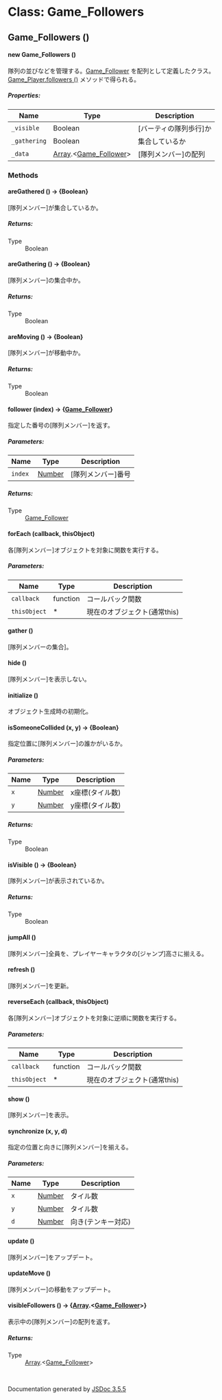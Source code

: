 # Class: Game_Followers

## Game_Followers ()

#### new Game_Followers ()

 隊列の並びなどを管理する。[Game_Follower](Game_Follower.md) を配列として定義したクラス。 [Game_Player.followers ()](Game_Player.md#followers---game_followers) メソッドで得られる。

##### Properties:

| Name | Type | Description |
| --- | --- | --- |
| `_visible` | Boolean | [バーティの隊列歩行]か |
| `_gathering` | Boolean | 集合しているか |
| `_data` | [Array](Array.md).<[Game_Follower](Game_Follower.md)> | [隊列メンバー]の配列 |


### Methods

#### areGathered () → {Boolean}
[隊列メンバー]が集合しているか。

##### Returns:

<dl>
	<dt> Type </dt>
	<dd>
		<span>Boolean</span>
	</dd>
</dl>

#### areGathering () → {Boolean}
[隊列メンバー]の集合中か。

##### Returns:

<dl>
	<dt> Type </dt>
	<dd>
		<span>Boolean</span>
	</dd>
</dl>


#### areMoving () → {Boolean}
[隊列メンバー]が移動中か。

##### Returns:

<dl>
	<dt> Type </dt>
	<dd>
		<span>Boolean</span>
	</dd>
</dl>


#### follower (index) → {[Game_Follower](Game_Follower.md)}
 指定した番号の[隊列メンバー]を返す。

##### Parameters:

| Name | Type | Description |
| --- | --- | --- |
| `index` | [Number](Number.md) | [隊列メンバー]番号 |

##### Returns:

<dl>
	<dt> Type </dt>
	<dd>
		<span><a href="Game_Follower.html">Game_Follower</a></span>
	</dd>
</dl>


#### forEach (callback, thisObject)
 各[隊列メンバー]オブジェクトを対象に関数を実行する。

##### Parameters:

| Name | Type | Description |
| --- | --- | --- |
| `callback` | function | コールバック関数 |
| `thisObject` | * | 現在のオブジェクト(通常this) |



#### gather ()
[隊列メンバーの集合]。


#### hide ()
[隊列メンバー]を表示しない。


#### initialize ()
 オブジェクト生成時の初期化。


#### isSomeoneCollided (x, y) → {Boolean}
 指定位置に[隊列メンバー]の誰かがいるか。

##### Parameters:

| Name | Type | Description |
| --- | --- | --- |
| `x` | [Number](Number.md) |  x座標(タイル数) |
| `y` | [Number](Number.md) |  y座標(タイル数) |

##### Returns:

<dl>
	<dt> Type </dt>
	<dd>
		<span>Boolean</span>
	</dd>
</dl>


#### isVisible () → {Boolean}
[隊列メンバー]が表示されているか。

##### Returns:

<dl>
	<dt> Type </dt>
	<dd>
		<span>Boolean</span>
	</dd>
</dl>


#### jumpAll ()
[隊列メンバー]全員を、プレイヤーキャラクタの[ジャンプ]高さに揃える。


#### refresh ()
[隊列メンバー]を更新。


#### reverseEach (callback, thisObject)
 各[隊列メンバー]オブジェクトを対象に逆順に関数を実行する。

##### Parameters:

| Name | Type | Description |
| --- | --- | --- |
| `callback` | function | コールバック関数 |
| `thisObject` | * | 現在のオブジェクト(通常this) |


#### show ()
[隊列メンバー]を表示。


#### synchronize (x, y, d)
 指定の位置と向きに[隊列メンバー]を揃える。

##### Parameters:

| Name | Type | Description |
| --- | --- | --- |
| `x` | [Number](Number.md) |  タイル数 |
| `y` | [Number](Number.md) |  タイル数 |
| `d` | [Number](Number.md) |  向き(テンキー対応) |


#### update ()
[隊列メンバー]をアップデート。


#### updateMove ()
[隊列メンバー]の移動をアップデート。


#### visibleFollowers () → {[Array](Array.md).<[Game_Follower](Game_Follower.md)>}
 表示中の[隊列メンバー]の配列を返す。

##### Returns:

<dl>
	<dt> Type </dt>
	<dd>
		<span><a href="Array.html">Array</a>.&lt;<a href="Game_Follower.html">Game_Follower</a>&gt;</span>
	</dd>
</dl>


 <br>

  Documentation generated by [JSDoc 3.5.5](https://github.com/jsdoc3/jsdoc)
